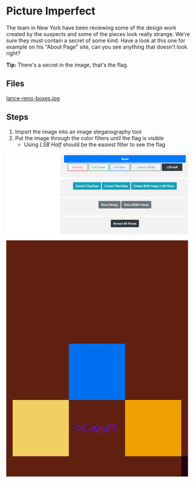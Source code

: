 # Picture Imperfect
The team in New York have been reviewing some of the design work created by the suspects and some of the pieces look really strange. We're sure they must contain a secret of some kind. Have a look at this one for example on his "About Page" site, can you see anything that doesn't look right?

**Tip:** There's a secret in the image, that's the flag.

## Files
[lance-reno-boxes.jpg](/assets/files/lance-reno-boxes.jpg)

## Steps
1. Import the image into an image steganography tool
1. Put the image through the color filters until the flag is visible
    - Using *LSB Half* should be the easiest filter to see the flag

![color filtering](/assets/screenshots/fn-03-PictureImperfect.png)